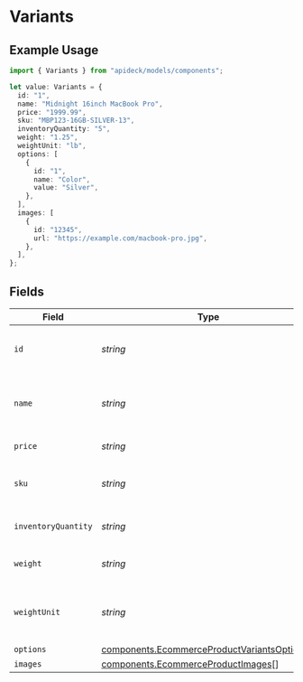 # Variants

## Example Usage

```typescript
import { Variants } from "apideck/models/components";

let value: Variants = {
  id: "1",
  name: "Midnight 16inch MacBook Pro",
  price: "1999.99",
  sku: "MBP123-16GB-SILVER-13",
  inventoryQuantity: "5",
  weight: "1.25",
  weightUnit: "lb",
  options: [
    {
      id: "1",
      name: "Color",
      value: "Silver",
    },
  ],
  images: [
    {
      id: "12345",
      url: "https://example.com/macbook-pro.jpg",
    },
  ],
};
```

## Fields

| Field                                                                                                      | Type                                                                                                       | Required                                                                                                   | Description                                                                                                | Example                                                                                                    |
| ---------------------------------------------------------------------------------------------------------- | ---------------------------------------------------------------------------------------------------------- | ---------------------------------------------------------------------------------------------------------- | ---------------------------------------------------------------------------------------------------------- | ---------------------------------------------------------------------------------------------------------- |
| `id`                                                                                                       | *string*                                                                                                   | :heavy_minus_sign:                                                                                         | A unique identifier for the variant of the product.                                                        | 1                                                                                                          |
| `name`                                                                                                     | *string*                                                                                                   | :heavy_minus_sign:                                                                                         | The name for the variant, used for displaying to customers.                                                | Midnight 16inch MacBook Pro                                                                                |
| `price`                                                                                                    | *string*                                                                                                   | :heavy_minus_sign:                                                                                         | The price of the variant.                                                                                  | 1999.99                                                                                                    |
| `sku`                                                                                                      | *string*                                                                                                   | :heavy_minus_sign:                                                                                         | The stock keeping unit of the variant.                                                                     | MBP123-16GB-SILVER-13                                                                                      |
| `inventoryQuantity`                                                                                        | *string*                                                                                                   | :heavy_minus_sign:                                                                                         | The quantity of the variant in stock.                                                                      | 5                                                                                                          |
| `weight`                                                                                                   | *string*                                                                                                   | :heavy_minus_sign:                                                                                         | The weight of the variant.                                                                                 | 1.25                                                                                                       |
| `weightUnit`                                                                                               | *string*                                                                                                   | :heavy_minus_sign:                                                                                         | The unit of measurement for the weight of the variant.                                                     | lb                                                                                                         |
| `options`                                                                                                  | [components.EcommerceProductVariantsOptions](../../models/components/ecommerceproductvariantsoptions.md)[] | :heavy_minus_sign:                                                                                         | N/A                                                                                                        |                                                                                                            |
| `images`                                                                                                   | [components.EcommerceProductImages](../../models/components/ecommerceproductimages.md)[]                   | :heavy_minus_sign:                                                                                         | N/A                                                                                                        |                                                                                                            |
